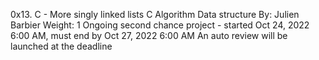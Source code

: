 0x13. C - More singly linked lists
C
Algorithm
Data structure
 By: Julien Barbier
 Weight: 1
 Ongoing second chance project - started Oct 24, 2022 6:00 AM, must end by Oct 27, 2022 6:00 AM
 An auto review will be launched at the deadline
